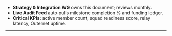 - **Strategy & Integration WG** owns this document; reviews monthly.  
- **Live Audit Feed** auto‑pulls milestone completion % and funding ledger.  
- **Critical KPIs:** active member count, squad readiness score, relay latency, Outernet uptime.  
---